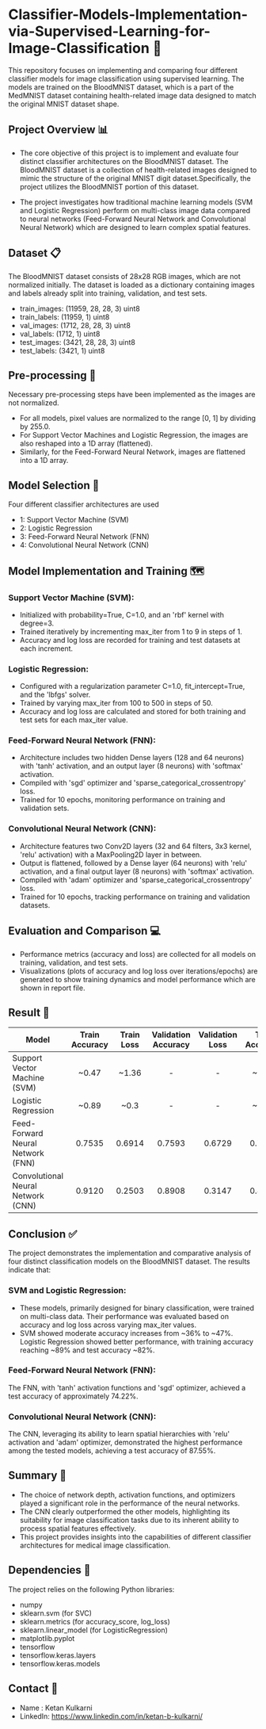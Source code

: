 # Classifier-Models-Implementation-via-Supervised-Learning-for-Image-Classification 🤖 

This repository focuses on implementing and comparing four different classifier models for image classification using supervised learning. The models are trained on the BloodMNIST dataset, which is a part of the MedMNIST dataset containing health-related image data designed to match the original MNIST dataset shape.


## Project Overview 📊 
- The core objective of this project is to implement and evaluate four distinct classifier architectures on the BloodMNIST dataset. The BloodMNIST dataset is a collection of health-related images designed to mimic the structure of the original MNIST digit dataset.Specifically, the project utilizes the BloodMNIST portion of this dataset.
  
-  The project investigates how traditional machine learning models (SVM and Logistic Regression) perform on multi-class image data compared to neural networks (Feed-Forward Neural Network and Convolutional Neural Network) which are designed to learn complex spatial features.

## Dataset 📋

The BloodMNIST dataset consists of 28x28 RGB images, which are not normalized initially. The dataset is loaded as a dictionary containing images and labels already split into training, validation, and test sets.


- train_images: (11959, 28, 28, 3) uint8 
- train_labels: (11959, 1) uint8 
- val_images: (1712, 28, 28, 3) uint8 
- val_labels: (1712, 1) uint8 
- test_images: (3421, 28, 28, 3) uint8 
- test_labels: (3421, 1) uint8

## Pre-processing 🔄
Necessary pre-processing steps have been implemented as the images are not normalized. 
- For all models, pixel values are normalized to the range [0, 1] by dividing by 255.0.
- For Support Vector Machines and Logistic Regression, the images are also reshaped into a 1D array (flattened).
- Similarly, for the Feed-Forward Neural Network, images are flattened into a 1D array.

## Model Selection 🧠
Four different classifier architectures are used

- 1: Support Vector Machine (SVM)
- 2: Logistic Regression
- 3: Feed-Forward Neural Network (FNN)
- 4: Convolutional Neural Network (CNN)


## Model Implementation and Training 🗺️

### Support Vector Machine (SVM):

- Initialized with probability=True, C=1.0, and an 'rbf' kernel with degree=3.
- Trained iteratively by incrementing max_iter from 1 to 9 in steps of 1.
- Accuracy and log loss are recorded for training and test datasets at each increment.

### Logistic Regression:

- Configured with a regularization parameter C=1.0, fit_intercept=True, and the 'lbfgs' solver.
- Trained by varying max_iter from 100 to 500 in steps of 50.
- Accuracy and log loss are calculated and stored for both training and test sets for each max_iter value.

### Feed-Forward Neural Network (FNN):

- Architecture includes two hidden Dense layers (128 and 64 neurons) with 'tanh' activation, and an output layer (8 neurons) with 'softmax' activation.
- Compiled with 'sgd' optimizer and 'sparse_categorical_crossentropy' loss.
- Trained for 10 epochs, monitoring performance on training and validation sets.

### Convolutional Neural Network (CNN):

- Architecture features two Conv2D layers (32 and 64 filters, 3x3 kernel, 'relu' activation) with a MaxPooling2D layer in between.
- Output is flattened, followed by a Dense layer (64 neurons) with 'relu' activation, and a final output layer (8 neurons) with 'softmax' activation.
- Compiled with 'adam' optimizer and 'sparse_categorical_crossentropy' loss.
- Trained for 10 epochs, tracking performance on training and validation datasets.


## Evaluation and Comparison 💻

- Performance metrics (accuracy and loss) are collected for all models on training, validation, and test sets.
- Visualizations (plots of accuracy and log loss over iterations/epochs) are generated to show training dynamics and model performance which are shown in report file.
  

## Result 🎯

| Model                          | Train Accuracy | Train Loss | Validation Accuracy | Validation Loss | Test Accuracy | Test Loss |
|---------------------------------|:-------------:|:----------:|:------------------:|:--------------:|:------------:|:---------:|
| Support Vector Machine (SVM)    |    ~0.47      |   ~1.36    |        -           |       -        |    ~0.47     |   ~1.36   |
| Logistic Regression             |    ~0.89      |   ~0.3     |        -           |       -        |    ~0.82     |   ~0.5    |
| Feed-Forward Neural Network (FNN)|   0.7535     |   0.6914   |      0.7593        |    0.6729      |   0.7422     |  0.7097   |
| Convolutional Neural Network (CNN)| 0.9120      |   0.2503   |      0.8908        |    0.3147      |   0.8755     |  0.3329   |


## Conclusion ✅
The project demonstrates the implementation and comparative analysis of four distinct classification models on the BloodMNIST dataset. The results indicate that:

### SVM and Logistic Regression: 
- These models, primarily designed for binary classification, were trained on multi-class data. Their performance was evaluated based on accuracy and log loss across varying max_iter values.
- SVM showed moderate accuracy increases from ~36% to ~47%. Logistic Regression showed better performance, with training accuracy reaching ~89% and test accuracy ~82%.

### Feed-Forward Neural Network (FNN): 
The FNN, with 'tanh' activation functions and 'sgd' optimizer, achieved a test accuracy of approximately 74.22%.

### Convolutional Neural Network (CNN): 
The CNN, leveraging its ability to learn spatial hierarchies with 'relu' activation and 'adam' optimizer, demonstrated the highest performance among the tested models, achieving a test accuracy of 87.55%.

## Summary 📖
- The choice of network depth, activation functions, and optimizers played a significant role in the performance of the neural networks. 
- The CNN clearly outperformed the other models, highlighting its suitability for image classification tasks due to its inherent ability to process spatial features effectively. 
- This project provides insights into the capabilities of different classifier architectures for medical image classification.




## Dependencies 🧩
The project relies on the following Python libraries:

- numpy 
- sklearn.svm (for SVC) 
- sklearn.metrics (for accuracy_score, log_loss) 
- sklearn.linear_model (for LogisticRegression) 
- matplotlib.pyplot 
- tensorflow 
- tensorflow.keras.layers 
- tensorflow.keras.models

## Contact 🤝

- Name : Ketan Kulkarni
- LinkedIn: https://www.linkedin.com/in/ketan-b-kulkarni/

  



  
